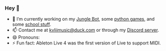 ### Hey 👋
- 🔭 I’m currently working on my [Jungle Bot](https://github.com/kvliimusic/Jungle-Bot), some [python games](https://github.com/kvliimusic/python-games), and some [school stuff](https://github.com/kvliimusic/School-Stuff).
- 📫 Contact me at kvliimusic@duck.com or through my [Discord server](https://kvliimusic.github.io/discord).
- 😄 Pronouns: 
- ⚡ Fun fact: Ableton Live 4 was the first version of Live to support MIDI.
